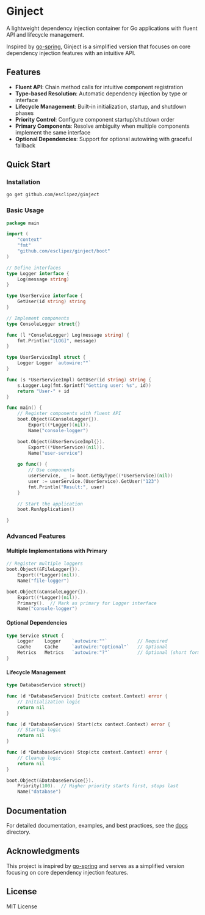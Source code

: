 # Ginject

A lightweight dependency injection container for Go applications with fluent API and lifecycle management.

Inspired by [go-spring](https://github.com/go-spring/go-spring), Ginject is a simplified version that focuses on core dependency injection features with an intuitive API.

## Features

- **Fluent API**: Chain method calls for intuitive component registration
- **Type-based Resolution**: Automatic dependency injection by type or interface
- **Lifecycle Management**: Built-in initialization, startup, and shutdown phases
- **Priority Control**: Configure component startup/shutdown order
- **Primary Components**: Resolve ambiguity when multiple components implement the same interface
- **Optional Dependencies**: Support for optional autowiring with graceful fallback

## Quick Start

### Installation

```bash
go get github.com/esclipez/ginject
```

### Basic Usage

```go
package main

import (
    "context"
    "fmt"
    "github.com/esclipez/ginject/boot"
)

// Define interfaces
type Logger interface {
    Log(message string)
}

type UserService interface {
    GetUser(id string) string
}

// Implement components
type ConsoleLogger struct{}

func (l *ConsoleLogger) Log(message string) {
    fmt.Println("[LOG]", message)
}

type UserServiceImpl struct {
    Logger Logger `autowire:""`
}

func (s *UserServiceImpl) GetUser(id string) string {
    s.Logger.Log(fmt.Sprintf("Getting user: %s", id))
    return "User-" + id
}

func main() {
    // Register components with fluent API
    boot.Object(&ConsoleLogger{}).
        Export((*Logger)(nil)).
        Name("console-logger")

    boot.Object(&UserServiceImpl{}).
        Export((*UserService)(nil)).
        Name("user-service")
    
    go func() {
        // Use components
        userService, _ := boot.GetByType((*UserService)(nil))
        user := userService.(UserService).GetUser("123")
        fmt.Println("Result:", user)
    }

    // Start the application
    boot.RunApplication()

}
```

### Advanced Features

#### Multiple Implementations with Primary

```go
// Register multiple loggers
boot.Object(&FileLogger{}).
    Export((*Logger)(nil)).
    Name("file-logger")

boot.Object(&ConsoleLogger{}).
    Export((*Logger)(nil)).
    Primary().  // Mark as primary for Logger interface
    Name("console-logger")
```

#### Optional Dependencies

```go
type Service struct {
    Logger    Logger    `autowire:""`           // Required
    Cache     Cache     `autowire:"optional"`   // Optional
    Metrics   Metrics   `autowire:"?"`          // Optional (short form)
}
```

#### Lifecycle Management

```go
type DatabaseService struct{}

func (d *DatabaseService) Init(ctx context.Context) error {
    // Initialization logic
    return nil
}

func (d *DatabaseService) Start(ctx context.Context) error {
    // Startup logic
    return nil
}

func (d *DatabaseService) Stop(ctx context.Context) error {
    // Cleanup logic
    return nil
}

boot.Object(&DatabaseService{}).
    Priority(100).  // Higher priority starts first, stops last
    Name("database")
```

## Documentation

For detailed documentation, examples, and best practices, see the [docs](./docs) directory.

## Acknowledgments

This project is inspired by [go-spring](https://github.com/go-spring/go-spring) and serves as a simplified version focusing on core dependency injection features.

## License

MIT License
